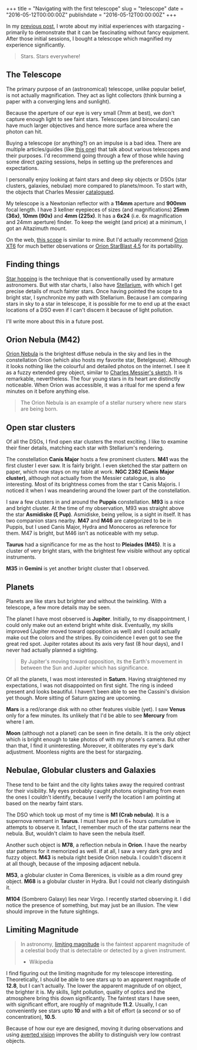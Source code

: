 +++
title = "Navigating with the first telescope"
slug = "telescope"
date = "2016-05-12T00:00:00Z"
publishdate = "2016-05-12T00:00:00Z"
+++

In my [previous post][], I wrote about my initial experiences with stargazing -
primarily to demonstrate that it can be fascinating without fancy
equipment. After those initial sessions, I bought a telescope which magnified my
experience significantly.

> Stars. Stars everywhere!


## The Telescope

The primary purpose of an (astronomical) telescope, unlike popular belief, is
not actually magnification. They act as light collectors (think burning a paper
with a converging lens and sunlight).

Because the aperture of our eye is very small (7mm at best), we don't capture
enough light to see faint stars. Telescopes (and binoculars) can have much
larger objectives and hence more surface area where the photon can hit.

Buying a telescope (or anything?) on an impulse is a bad idea. There are
multiple articles/guides (like [this one][guide]) that talk about various
telescopes and their purposes. I'd recommend going through a few of those while
having some direct gazing sessions, helps in setting up the preferences and
expectations.

I personally enjoy looking at faint stars and deep sky objects or DSOs (star
clusters, galaxies, nebulae) more compared to planets/moon. To start with, the
objects that Charles Messier [catalogued][dso].

My telescope is a Newtonian reflector with a **114mm** aperture and **900mm**
focal length. I have 3 kellner eyepieces of sizes (and magnifications) **25mm
(36x)**, **10mm (90x)** and **4mm (225x)**. It has a **6x24** (i.e. 6x
magnification and 24mm aperture) finder. To keep the weight (and price) at a
minimum, I got an Altazimuth mount.

On the web, [this scope][powerseeker] is similar to mine. But I'd actually
recommend [Orion XT6][] for much better observations or [Orion StarBlast 4.5][]
for its portability.


## Finding things

[Star hopping][] is the technique that is conventionally used by armature
astronomers. But with star charts, I also have [Stellarium][], with which I get
precise details of much fainter stars. Once having pointed the scope to a bright
star, I synchronize my path with Stellarium. Because I am comparing stars in sky
to a star in telescope, it is possible for me to end up at the exact locations
of a DSO even if I can't discern it because of light pollution.

I'll write more about this in a future post.


## Orion Nebula (M42)

[Orion Nebula][] is the brightest diffuse nebula in the sky and lies in the
constellation Orion (which also hosts my favorite star, Betelgeuse). Although it
looks nothing like the colourful and detailed photos on the internet. I see it
as a fuzzy extended grey object, similar to
[Charles Messier's sketch][m42-sketch]. It is remarkable, nevertheless. The four
young stars in its heart are distinctly noticeable. When Orion was accessible,
it was a ritual for me spend a few minutes on it before anything else.

> The Orion Nebula is an example of a stellar nursery where new stars are being
> born.


## Open star clusters

Of all the DSOs, I find open star clusters the most exciting. I like to examine
their finer details, matching each star with Stellarium's rendering.

The constellation **Canis Major** hosts a few prominent clusters. **M41** was
the first cluster I ever saw. It is fairly bright. I even sketched the star
pattern on paper, which now stays on my table at work. **NGC 2362 (Canis Major
cluster)**, although not actually from the Messier catalogue, is also
interesting. Most of its brightness comes from the star τ Canis Majoris. I
noticed it when I was meandering around the lower part of the constellation.

I saw a few clusters in and around the **Puppis** constellation. **M93** is a
nice and bright cluster. At the time of my observation, M93 was straight above
the star **Asmidiske (ξ Pup)**. Asmidiske, being yellow, is a sight in
itself. It has two companion stars nearby. **M47** and **M46** are categorized
to be in Puppis, but I used Canis Major, Hydra and Monoceros as reference for
them. M47 is bright, but M46 isn't as noticeable with my setup.

**Taurus** had a significance for me as the host to **Pleiades (M45)**. It is a
cluster of very bright stars, with the brightest few visible without any optical
instruments.

**M35** in **Gemini** is yet another bright cluster that I observed.


## Planets

Planets are like stars but brighter and without the twinkling. With a telescope,
a few more details may be seen.

The planet I have most observed is **Jupiter**. Initially, to my disappointment,
I could only make out an extend bright white disk. Eventually, my skills
improved (Jupiter moved toward opposition as well) and I could actually make out
the colors and the stripes. By coincidence I even got to see the great red
spot. Jupiter rotates about its axis very fast (8 hour days), and I never had
actually planned a sighting.

> By Jupiter's moving toward opposition, its the Earth's movement in between the
> Sun and Jupiter which has significance.

Of all the planets, I was most interested in **Saturn**. Having straightened my
expectations, I was not disappointed on first sight. The ring is indeed present
and looks beautiful. I haven't been able to see the Cassini's division yet
though. More sitting of Saturn gazing are upcoming.

**Mars** is a red/orange disk with no other features visible (yet). I saw
**Venus** only for a few minutes. Its unlikely that I'd be able to see
**Mercury** from where I am.

**Moon** (although not a planet) can be seen in fine details. It is the only
object which is bright enough to take photos of with my phone's camera. But
other than that, I find it uninteresting. Moreover, it obliterates my eye's dark
adjustment. Moonless nights are the best for stargazing.


## Nebulae, Globular clusters and Galaxies

These tend to be faint and the city lights takes away the required contrast for
their visibility. My eyes probably caught photons originating from even the ones
I couldn't identify, because I verify the location I am pointing at based on the
nearby faint stars.

The DSO which took up most of my time is **M1 (Crab nebula)**. It is a supernova
remnant in **Taurus**. I must have put in 6+ hours cumulative in attempts to
observe it. Infact, I remember much of the star patterns near the nebula. But,
wouldn't claim to have seen the nebula itself.

Another such object is **M78**, a reflection nebula in **Orion**. I have the
nearby star patterns for it memorized as well. If at all, I saw a very dark grey
and fuzzy object. **M43** is nebula right beside Orion nebula. I couldn't
discern it at all though, because of the imposing adjacent nebula.

**M53**, a globular cluster in Coma Berenices, is visible as a dim round grey
object. **M68** is a globular cluster in Hydra. But I could not clearly
distinguish it.

**M104** (Sombrero Galaxy) lies near Virgo. I recently started observing it. I
did notice the presence of something, but may just be an illusion. The view
should improve in the future sightings.


## Limiting Magnitude

> In astronomy, [limiting magnitude][] is the faintest apparent magnitude of a
> celestial body that is detectable or detected by a given instrument.  
> - Wikipedia

I find figuring out the limiting magnitude for my telescope interesting.
Theoretically, I should be able to see stars up to an apparent magnitude of
**12.8**, but I can't actually. The lower the apparent magnitude of on object,
the brighter it is. My skills, light pollution, quality of optics and the
atmosphere bring this down significantly. The faintest stars I have seen, with
significant effort, are roughly of magnitude **11.2**. Usually, I can
conveniently see stars upto **10** and with a bit of effort (a second or so of
concentration), **10.5**.

Because of how our eye are designed, moving it during observations and using
[averted vision][] improves the ability to distinguish very low contrast
objects.


[previous post]: /sky/
[dso]: https://en.wikipedia.org/wiki/List_of_Messier_objects
[guide]: http://www.skyandtelescope.com/astronomy-equipment/how-to-choose-a-telescope/
[powerseeker]: http://www.amazon.com/gp/product/B0000Y8C2Y/ref=as_li_tl?ie=UTF8&camp=1789&creative=9325&creativeASIN=B0000Y8C2Y&linkCode=as2&tag=crodjer-20&linkId=H3RLG5OMNQX6ZMOH
[Orion XT6]: http://www.amazon.com/gp/product/B001DDW9UW/ref=as_li_qf_sp_asin_il_tl?ie=UTF8&camp=1789&creative=9325&creativeASIN=B001DDW9UW&linkCode=as2&tag=crodjer-20&linkId=U6A22R7IFLTDIBPQ.amazon.com/gp/product/B001DDW9UW
[Orion StarBlast 4.5]: http://www.amazon.com/gp/product/B00D12U1IK/ref=as_li_qf_sp_asin_il_tl?ie=UTF8&camp=1789&creative=9325&creativeASIN=B00D12U1IK&linkCode=as2&tag=crodjer-20&linkId=XUNVRD64WYTFUT6U
[Star hopping]: https://en.wikipedia.org/wiki/Star_hopping#The_technique
[Orion Nebula]: https://en.wikipedia.org/wiki/Orion_Nebula
[m42-sketch]: http://messier.seds.org/Pics/History/m42m.jpg
[Stellarium]: http://stellarium.org/
[limiting magnitude]: https://en.wikipedia.org/wiki/Limiting_magnitude
[averted vision]: https://en.wikipedia.org/wiki/Averted_vision
